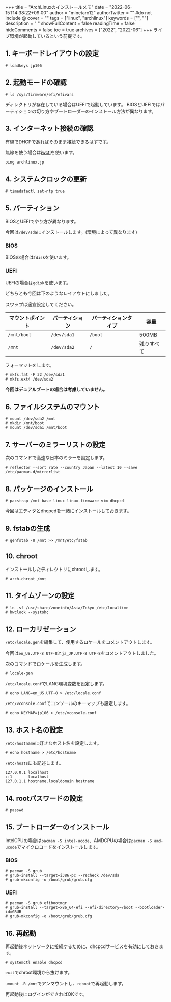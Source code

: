 +++
title = "ArchLinuxのインストールメモ"
date = "2022-06-15T14:38:22+09:00"
author = "minetaro12"
authorTwitter = "" #do not include @
cover = ""
tags = ["linux", "archlinux"]
keywords = ["", ""]
description = " "
showFullContent = false
readingTime = false
hideComments = false
toc = true
archives = ["2022", "2022-06"]
+++
ライブ環境が起動しているという前提です。

## 1. キーボードレイアウトの設定

```term
# loadkeys jp106
```

## 2. 起動モードの確認

```term
# ls /sys/firmware/efi/efivars
```
ディレクトリが存在している場合はUEFIで起動しています。
BIOSとUEFIではパーティションの切り方やブートローダーのインストール方法が異なります。

## 3. インターネット接続の確認

有線でDHCPであればそのまま接続できるはずです。

無線を使う場合は[iwctl](https://wiki.archlinux.jp/index.php/Iwd#iwctl)を使います。

```term
ping archlinux.jp
```

## 4. システムクロックの更新

```term
# timedatectl set-ntp true
```

## 5. パーティション

BIOSとUEFIでやり方が異なります。

今回は`/dev/sda`にインストールします。(環境によって異なります)

### BIOS

BIOSの場合は`fdisk`を使います。

### UEFI

UEFIの場合は`gdisk`を使います。

どちらとも今回は下のようなレイアウトにしました。

スワップは適宜設定してください。

|マウントポイント|パーティション|パーティションタイプ|容量|
|-|-|-|-|
|`/mnt/boot`|`/dev/sda1`|`/boot`|500MB|
|`/mnt`|`/dev/sda2`|`/`|残りすべて|

フォーマットをします。

```term
# mkfs.fat -F 32 /dev/sda1
# mkfs.ext4 /dev/sda2
```

**今回はデュアルブートの場合は考慮していません。**

## 6. ファイルシステムのマウント

```term
# mount /dev/sda2 /mnt
# mkdir /mnt/boot
# mount /dev/sda1 /mnt/boot
```

## 7. サーバーのミラーリストの設定

次のコマンドで高速な日本のミラーを設定します。

```term
# reflector --sort rate --country Japan --latest 10 --save /etc/pacman.d/mirrorlist
```

## 8. パッケージのインストール

``` term
# pacstrap /mnt base linux linux-firmware vim dhcpcd
```

今回はエディタとdhcpcdを一緒にインストールしておきます。

## 9. fstabの生成

```term
# genfstab -U /mnt >> /mnt/etc/fstab
```

## 10. chroot

インストールしたディレクトリにchrootします。

```term
# arch-chroot /mnt
```

## 11. タイムゾーンの設定

```term
# ln -sf /usr/share/zoneinfo/Asia/Tokyo /etc/localtime
# hwclock --systohc
```

## 12. ローカリゼーション

`/etc/locale.gen`を編集して、使用するロケールをコメントアウトします。

今回は`en_US.UTF-8 UTF-8`と`ja_JP.UTF-8 UTF-8`をコメントアウトしました。

次のコマンドでロケールを生成します。

```term
# locale-gen
```

`/etc/locale.conf`でLANG環境変数を設定します。

```term
# echo LANG=en_US.UTF-8 > /etc/locale.conf
```

`/etc/vconsole.conf`でコンソールのキーマップも設定します。

```term
# echo KEYMAP=jp106 > /etc/vconsole.conf
```

## 13. ホスト名の設定

`/etc/hostname`に好きなホスト名を設定します。

```term
# echo hostname > /etc/hostname
```

`/etc/hosts`にも記述します。

```
127.0.0.1 localhost
::1       localhost
127.0.1.1 hostname.localdomain hostname
```

## 14. rootパスワードの設定

```term
# passwd
```

## 15. ブートローダーのインストール

IntelCPUの場合は`pacman -S intel-ucode`、AMDCPUの場合は`pacman -S amd-ucode`でマイクロコードをインストールします。

### BIOS

```term
# pacman -S grub
# grub-install --target=i386-pc --recheck /dev/sda
# grub-mkconfig -o /boot/grub/grub.cfg
```

### UEFI

```term
# pacman -S grub efibootmgr
# grub-install --target=x86_64-efi --efi-directory=/boot --bootloader-id=GRUB
# grub-mkconfig -o /boot/grub/grub.cfg
```

## 16. 再起動

再起動後ネットワークに接続するために、dhcpcdサービスを有効にしておきます。

```term
# systemctl enable dhcpcd
```

`exit`でchroot環境から抜けます。

`umount -R /mnt`でアンマウントし、`reboot`で再起動します。

再起動後にログインができればOKです。